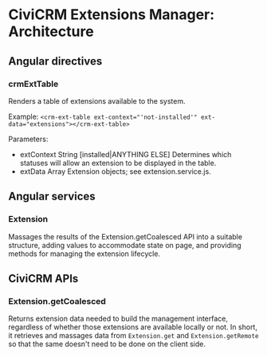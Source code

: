 # CiviCRM Extensions Manager: Architecture

## Angular directives

### crmExtTable

Renders a table of extensions available to the system.

Example: `<crm-ext-table ext-context="'not-installed'" ext-data="extensions"></crm-ext-table>`

Parameters:
* extContext String [installed|ANYTHING ELSE] Determines which statuses will
  allow an extension to be displayed in the table.
* extData Array Extension objects; see extension.service.js.

## Angular services

### Extension

Massages the results of the Extension.getCoalesced API into a suitable structure,
adding values to accommodate state on page, and providing methods for managing 
the extension lifecycle.

## CiviCRM APIs

### Extension.getCoalesced

Returns extension data needed to build the management interface, regardless of 
whether those extensions are available locally or not. In short, it retrieves 
and massages data from `Extension.get` and `Extension.getRemote` so that the same 
doesn't need to be done on the client side.
